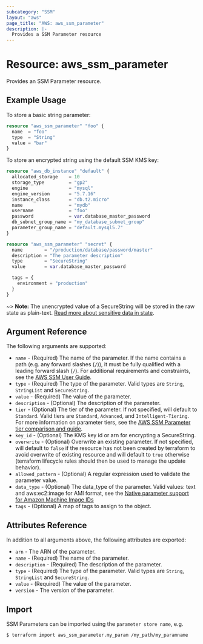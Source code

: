 ```yaml
---
subcategory: "SSM"
layout: "aws"
page_title: "AWS: aws_ssm_parameter"
description: |-
  Provides a SSM Parameter resource
---
```


# Resource: aws_ssm_parameter

Provides an SSM Parameter resource.

## Example Usage

To store a basic string parameter:

```terraform
resource "aws_ssm_parameter" "foo" {
  name  = "foo"
  type  = "String"
  value = "bar"
}
```

To store an encrypted string using the default SSM KMS key:

```terraform
resource "aws_db_instance" "default" {
  allocated_storage    = 10
  storage_type         = "gp2"
  engine               = "mysql"
  engine_version       = "5.7.16"
  instance_class       = "db.t2.micro"
  name                 = "mydb"
  username             = "foo"
  password             = var.database_master_password
  db_subnet_group_name = "my_database_subnet_group"
  parameter_group_name = "default.mysql5.7"
}

resource "aws_ssm_parameter" "secret" {
  name        = "/production/database/password/master"
  description = "The parameter description"
  type        = "SecureString"
  value       = var.database_master_password

  tags = {
    environment = "production"
  }
}
```

~> **Note:** The unencrypted value of a SecureString will be stored in the raw state as plain-text.
[Read more about sensitive data in state](https://www.terraform.io/docs/state/sensitive-data.html).

## Argument Reference

The following arguments are supported:

* `name` - (Required) The name of the parameter. If the name contains a path (e.g. any forward slashes (`/`)), it must be fully qualified with a leading forward slash (`/`). For additional requirements and constraints, see the [AWS SSM User Guide](https://docs.aws.amazon.com/systems-manager/latest/userguide/sysman-parameter-name-constraints.html).
* `type` - (Required) The type of the parameter. Valid types are `String`, `StringList` and `SecureString`.
* `value` - (Required) The value of the parameter.
* `description` - (Optional) The description of the parameter.
* `tier` - (Optional) The tier of the parameter. If not specified, will default to `Standard`. Valid tiers are `Standard`, `Advanced`, and `Intelligent-Tiering`. For more information on parameter tiers, see the [AWS SSM Parameter tier comparison and guide](https://docs.aws.amazon.com/systems-manager/latest/userguide/parameter-store-advanced-parameters.html).
* `key_id` - (Optional) The KMS key id or arn for encrypting a SecureString.
* `overwrite` - (Optional) Overwrite an existing parameter. If not specified, will default to `false` if the resource has not been created by terraform to avoid overwrite of existing resource and will default to `true` otherwise (terraform lifecycle rules should then be used to manage the update behavior).
* `allowed_pattern` - (Optional) A regular expression used to validate the parameter value.
* `data_type` - (Optional) The data_type of the parameter. Valid values: text and aws:ec2:image for AMI format, see the [Native parameter support for Amazon Machine Image IDs
](https://docs.aws.amazon.com/systems-manager/latest/userguide/parameter-store-ec2-aliases.html)
* `tags` - (Optional) A map of tags to assign to the object.

## Attributes Reference

In addition to all arguments above, the following attributes are exported:

* `arn` - The ARN of the parameter.
* `name` - (Required) The name of the parameter.
* `description` - (Required) The description of the parameter.
* `type` - (Required) The type of the parameter. Valid types are `String`, `StringList` and `SecureString`.
* `value` - (Required) The value of the parameter.
* `version` - The version of the parameter.

## Import

SSM Parameters can be imported using the `parameter store name`, e.g.

```
$ terraform import aws_ssm_parameter.my_param /my_path/my_paramname
```
